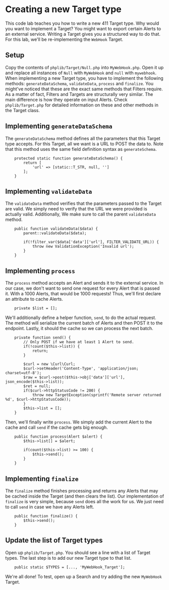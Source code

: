Creating a new Target type
==========================

This code lab teaches you how to write a new 411 Target type. Why would you want to implement a Target? You might want to export certain Alerts to an external service. Writing a Target gives you a structured way to do that. For this lab, we'll be re-implementing the `WebHook` Target.


Setup
-----

Copy the contents of `phplib/Target/Null.php` into `MyWebHook.php`. Open it up and replace all instances of `Null` with `MyWebHook` and `null` with `mywebhook`. When implementing a new Target type, you have to implement the following methods: `generateDataSchema`, `validateData`, `process` and `finalize`. You might've noticed that these are the exact same methods that Filters require. As a matter of fact, Filters and Targets are structurally very similar. The main difference is how they operate on input Alerts. Check `phplib/Target.php` for detailed information on these and other methods in the Target class.


Implementing `generateDataSchema`
---------------------------------

The `generateDataSchema` method defines all the parameters that this Target type accepts. For this Target, all we want is a URL to POST the data to. Note that this method uses the same field definition syntax as `generateSchema`.
```
    protected static function generateDataSchema() {
        return [
            'url' => [static::T_STR, null, '']
        ];
    }
```


Implementing `validateData`
---------------------------

The `validateData` method verifies that the parameters passed to the Target are valid. We simply need to verify that the URL we were provided is actually valid. Additionally, We make sure to call the parent `validateData` method.
```
    public function validateData($data) {
        parent::validateData($data);

        if(!filter_var($data['data']['url'], FILTER_VALIDATE_URL)) {
            throw new ValidationException('Invalid url');
        }
    }
```


Implementing `process`
----------------------

The `process` method accepts an Alert and sends it to the external service. In our case, we don't want to send one request for every Alert that is passed it. With a 1000 Alerts, that would be 1000 requests! Thus, we'll first declare an attribute to cache Alerts.
```
    private $list = [];
```

We'll additionally define a helper function, `send`, to do the actual request. The method will serialize the current batch of Alerts and then POST it to the endpoint. Lastly, it should the cache so we can process the next batch.
```
    private function send() {
        // Only POST if we have at least 1 Alert to send.
        if(!count($this->list)) {
            return;
        }

        $curl = new \Curl\Curl;
        $curl->setHeader('Content-Type', 'application/json; charset=utf-8');
        $raw = $curl->post($this->obj['data']['url'], json_encode($this->list));
        $ret = null;
        if($curl->httpStatusCode != 200) {
            throw new TargetException(sprintf('Remote server returned %d', $curl->httpStatusCode));
        }
        $this->list = [];
    }
```

Then, we'll finally write `process`. We simply add the current Alert to the cache and call `send` if the cache gets big enough.
```
    public function process(Alert $alert) {
        $this->list[] = $alert;

        if(count($this->list) >= 100) {
            $this->send();
        }
    }

```


Implementing `finalize`
-----------------------

The `finalize` method finishes processing and returns any Alerts that may be cached inside the Target (and then clears the list). Our implementation of `finalize` is very simple, because `send` does all the work for us. We just need to call `send` in case we have any Alerts left.
```
    public function finalize() {
        $this->send();
    }
```


Update the list of Target types
-------------------------------

Open up `phplib/Target.php`. You should see a line with a list of Target types. The last step is to add our new Target type to that list.
```
    public static $TYPES = [..., 'MyWebHook_Target'];
```

We're all done! To test, open up a Search and try adding the new `MyWebHook` Target.
